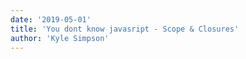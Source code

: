 ```yaml
---
date: '2019-05-01'
title: 'You dont know javasript - Scope & Closures'
author: 'Kyle Simpson'
---
```

